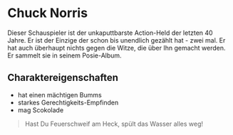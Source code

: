 # Chuck Norris

Dieser Schauspieler ist der unkaputtbarste Action-Held der letzten 40 Jahre. Er ist der Einzige der schon bis unendlich gezählt hat - zwei mal.
Er hat auch überhaupt nichts gegen die Witze, die über Ihn gemacht werden. Er sammelt sie in seinem Posie-Album.

## Charaktereigenschaften
* hat einen mächtigen Bumms
* starkes Gerechtigkeits-Empfinden
* mag Scokolade

> Hast Du Feuerschweif am Heck, spült das Wasser alles weg!